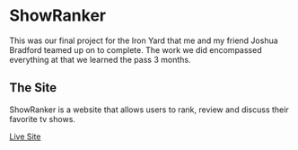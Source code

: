 # ShowRanker

This was our final project for the Iron Yard that me and my friend Joshua Bradford teamed up on to complete. The work we did encompassed everything at that we learned the pass 3 months.


## The Site

ShowRanker is a website that allows users to rank, review and discuss their favorite tv shows.

[Live Site](https://tiy-ryan-final-project.surge.sh)
